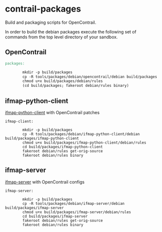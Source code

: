 contrail-packages
=================

Build and packaging scripts for OpenContrail.

In order to build the debian packages execute the following set of commands from the top level directory of your sandbox.

## OpenContrail

```makefile
packages:

        mkdir -p build/packages
        cp -R tools/packages/debian/opencontrail/debian build/packages
        chmod u+x build/packages/debian/rules
        (cd build/packages; fakeroot debian/rules binary)
```

## ifmap-python-client

[ifmap-python-client](https://github.com/ITI/ifmap-python-client/) with OpenContrail patches

```make
ifmap-client:

        mkdir -p build/packages
        cp -R tools/packages/debian/ifmap-python-client/debian build/packages/ifmap-python-client
        chmod u+x build/packages/ifmap-python-client/debian/rules
        cd build/packages/ifmap-python-client
        fakeroot debian/rules get-orig-source
        fakeroot debian/rules binary
```

## ifmap-server

[ifmap-server](https://github.com/trustathsh/irond) with OpenContrail configs

```make
ifmap-server:

        mkdir -p build/packages
        cp -R tools/packages/debian/ifmap-server/debian build/packages/ifmap-server
        chmod u+x build/packages/ifmap-server/debian/rules
        cd build/packages/ifmap-server
        fakeroot debian/rules get-orig-source
        fakeroot debian/rules binary
```
